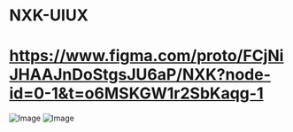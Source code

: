 # NXK-UIUX
# https://www.figma.com/proto/FCjNiJHAAJnDoStgsJU6aP/NXK?node-id=0-1&t=o6MSKGW1r2SbKaqg-1
![Image](https://github.com/user-attachments/assets/29554eb6-3218-4ed8-b161-f1f7fbf917b4)
![Image](https://github.com/user-attachments/assets/b6ca5cc5-e023-47b1-aae7-5e27f0f4e1b6)
